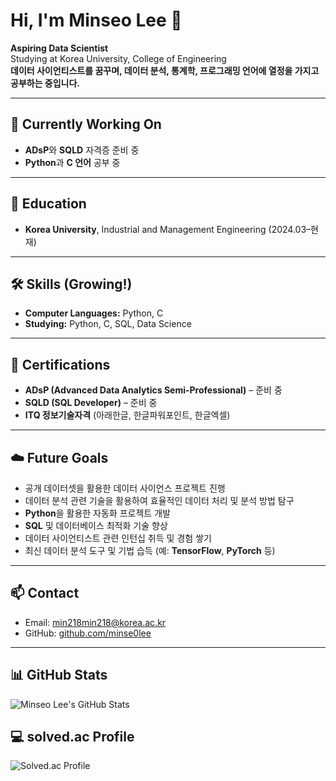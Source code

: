 # Hi, I'm Minseo Lee 👋

**Aspiring Data Scientist**  
Studying at Korea University, College of Engineering  
**데이터 사이언티스트를 꿈꾸며, 데이터 분석, 통계학, 프로그래밍 언어에 열정을 가지고 공부하는 중입니다.**

---

## 🔧 Currently Working On
- **ADsP**와 **SQLD** 자격증 준비 중  
- **Python**과 **C 언어** 공부 중 

---

## 📘 Education
- **Korea University**, Industrial and Management Engineering (2024.03–현재)

---

## 🛠️ Skills (Growing!)
- **Computer Languages:** Python, C  
- **Studying:** Python, C, SQL, Data Science

---

## 📜 Certifications
- **ADsP (Advanced Data Analytics Semi-Professional)** – 준비 중  
- **SQLD (SQL Developer)** – 준비 중  
- **ITQ 정보기술자격** (아래한글, 한글파워포인트, 한글엑셀)

---

## ☁️ Future Goals
- 공개 데이터셋을 활용한 데이터 사이언스 프로젝트 진행  
- 데이터 분석 관련 기술을 활용하여 효율적인 데이터 처리 및 분석 방법 탐구  
- **Python**을 활용한 자동화 프로젝트 개발  
- **SQL** 및 데이터베이스 최적화 기술 향상  
- 데이터 사이언티스트 관련 인턴십 취득 및 경험 쌓기  
- 최신 데이터 분석 도구 및 기법 습득 (예: **TensorFlow**, **PyTorch** 등)

---

## 📫 Contact
- Email: [min218min218@korea.ac.kr](mailto:min218min218@korea.ac.kr)  
- GitHub: [github.com/minse0lee](https://github.com/minse0lee)

---

## 📊 GitHub Stats
![Minseo Lee's GitHub Stats](https://github-readme-stats.vercel.app/api?username=minse0lee&show_icons=true&hide_title=true&count_private=true&hide=prs&theme=radical)
## 💻 solved.ac Profile
![Solved.ac Profile](https://solved.ac/profile/min218min218/badge)


